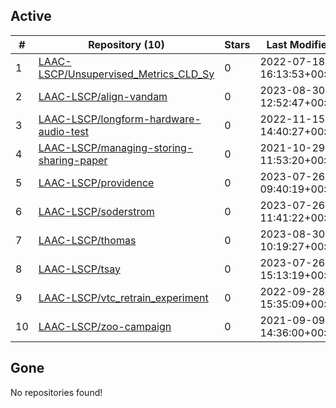 ## Active
| # | Repository (10) | Stars | Last Modified |
| --- | --- | --- | --- |
| 1 | [LAAC-LSCP/Unsupervised_Metrics_CLD_Sy](https://gin.g-node.org/LAAC-LSCP/Unsupervised_Metrics_CLD_Sy) | 0 | 2022-07-18 16:13:53+00:00 |
| 2 | [LAAC-LSCP/align-vandam](https://gin.g-node.org/LAAC-LSCP/align-vandam) | 0 | 2023-08-30 12:52:47+00:00 |
| 3 | [LAAC-LSCP/longform-hardware-audio-test](https://gin.g-node.org/LAAC-LSCP/longform-hardware-audio-test) | 0 | 2022-11-15 14:40:27+00:00 |
| 4 | [LAAC-LSCP/managing-storing-sharing-paper](https://gin.g-node.org/LAAC-LSCP/managing-storing-sharing-paper) | 0 | 2021-10-29 11:53:20+00:00 |
| 5 | [LAAC-LSCP/providence](https://gin.g-node.org/LAAC-LSCP/providence) | 0 | 2023-07-26 09:40:19+00:00 |
| 6 | [LAAC-LSCP/soderstrom](https://gin.g-node.org/LAAC-LSCP/soderstrom) | 0 | 2023-07-26 11:41:22+00:00 |
| 7 | [LAAC-LSCP/thomas](https://gin.g-node.org/LAAC-LSCP/thomas) | 0 | 2023-08-30 10:19:27+00:00 |
| 8 | [LAAC-LSCP/tsay](https://gin.g-node.org/LAAC-LSCP/tsay) | 0 | 2023-07-26 15:13:19+00:00 |
| 9 | [LAAC-LSCP/vtc_retrain_experiment](https://gin.g-node.org/LAAC-LSCP/vtc_retrain_experiment) | 0 | 2022-09-28 15:35:09+00:00 |
| 10 | [LAAC-LSCP/zoo-campaign](https://gin.g-node.org/LAAC-LSCP/zoo-campaign) | 0 | 2021-09-09 14:36:00+00:00 |

## Gone
No repositories found!
